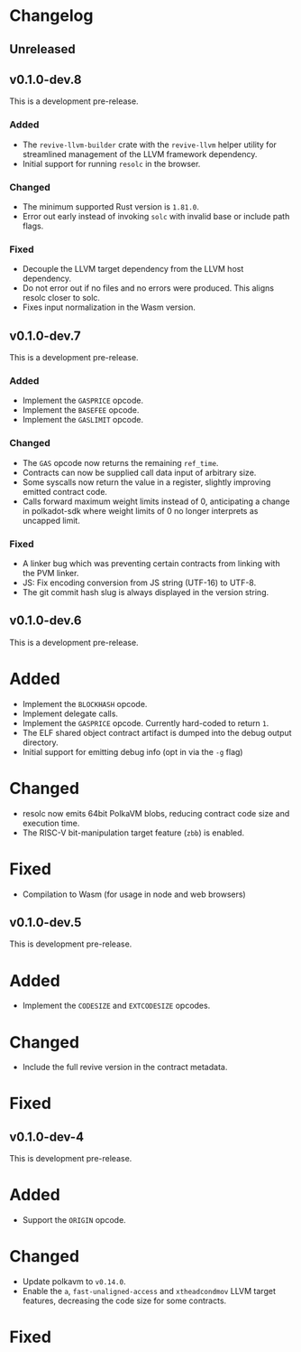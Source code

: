 # Changelog

## Unreleased

## v0.1.0-dev.8

This is a development pre-release.

### Added
- The `revive-llvm-builder` crate with the `revive-llvm` helper utility for streamlined management of the LLVM framework dependency.
- Initial support for running `resolc` in the browser.

### Changed
- The minimum supported Rust version is `1.81.0`.
- Error out early instead of invoking `solc` with invalid base or include path flags.

### Fixed
- Decouple the LLVM target dependency from the LLVM host dependency.
- Do not error out if no files and no errors were produced. This aligns resolc closer to solc.
- Fixes input normalization in the Wasm version.

## v0.1.0-dev.7

This is a development pre-release.

### Added
- Implement the `GASPRICE` opcode.
- Implement the `BASEFEE` opcode.
- Implement the `GASLIMIT` opcode.

### Changed
- The `GAS` opcode now returns the remaining `ref_time`.
- Contracts can now be supplied call data input of arbitrary size.
- Some syscalls now return the value in a register, slightly improving  emitted contract code.
- Calls forward maximum weight limits instead of 0, anticipating a change in polkadot-sdk where weight limits of 0 no longer interprets as uncapped limit.

### Fixed
- A linker bug which was preventing certain contracts from linking with the PVM linker. 
- JS: Fix encoding conversion from JS string (UTF-16) to UTF-8.
- The git commit hash slug is always displayed in the version string. 

## v0.1.0-dev.6

This is a development pre-release.

# Added
- Implement the `BLOCKHASH` opcode.
- Implement delegate calls.
- Implement the `GASPRICE` opcode. Currently hard-coded to return `1`.
- The ELF shared object contract artifact is dumped into the debug output directory.
- Initial support for emitting debug info (opt in via the `-g` flag)

# Changed
- resolc now emits 64bit PolkaVM blobs, reducing contract code size and execution time.
- The RISC-V bit-manipulation target feature (`zbb`) is enabled.

# Fixed
- Compilation to Wasm (for usage in node and web browsers)


## v0.1.0-dev.5

This is development pre-release.

# Added
- Implement the `CODESIZE` and `EXTCODESIZE` opcodes.

# Changed
- Include the full revive version in the contract metadata.

# Fixed

## v0.1.0-dev-4

This is development pre-release.

# Added
- Support the `ORIGIN` opcode.

# Changed
- Update polkavm to `v0.14.0`.
- Enable the `a`, `fast-unaligned-access` and `xtheadcondmov` LLVM target features, decreasing the code size for some contracts.

# Fixed
